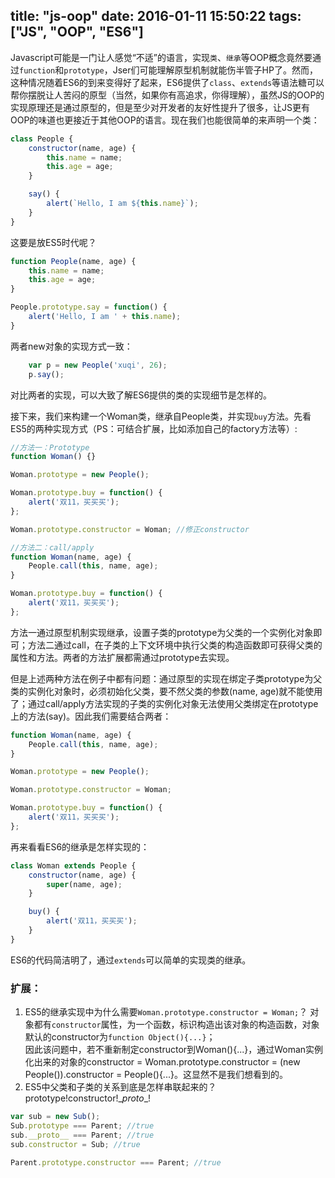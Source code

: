 title: "js-oop"
date: 2016-01-11 15:50:22
tags: ["JS", "OOP", "ES6"]
---
Javascript可能是一门让人感觉“不适”的语言，实现`类`、`继承`等OOP概念竟然要通过`function`和`prototype`，Jser们可能理解原型机制就能伤半管子HP了。然而，这种情况随着ES6的到来变得好了起来，ES6提供了`class`、`extends`等语法糖可以帮你摆脱让人苦闷的原型（当然，如果你有高追求，你得理解），虽然JS的OOP的实现原理还是通过原型的，但是至少对开发者的友好性提升了很多，让JS更有OOP的味道也更接近于其他OOP的语言。现在我们也能很简单的来声明一个类：
```javascript
class People {
    constructor(name, age) {
        this.name = name;
        this.age = age;
    }

    say() {
        alert(`Hello, I am ${this.name}`);
    }
}
```
这要是放ES5时代呢？
```javascript
function People(name, age) {
    this.name = name;
    this.age = age;
}

People.prototype.say = function() {
    alert('Hello, I am ' + this.name);
}
```
两者new对象的实现方式一致：
```javascript
    var p = new People('xuqi', 26);
    p.say();
```
对比两者的实现，可以大致了解ES6提供的类的实现细节是怎样的。

接下来，我们来构建一个Woman类，继承自People类，并实现`buy`方法。先看ES5的两种实现方式（PS：可结合扩展，比如添加自己的factory方法等）:
```javascript
//方法一：Prototype
function Woman() {}

Woman.prototype = new People();

Woman.prototype.buy = function() {
    alert('双11，买买买');
};

Woman.prototype.constructor = Woman; //修正constructor
```
```javascript
//方法二：call/apply
function Woman(name, age) {
    People.call(this, name, age);
}

Woman.prototype.buy = function() {
    alert('双11，买买买');
};
```
方法一通过原型机制实现继承，设置子类的prototype为父类的一个实例化对象即可；方法二通过call，在子类的上下文环境中执行父类的构造函数即可获得父类的属性和方法。两者的方法扩展都需通过prototype去实现。

但是上述两种方法在例子中都有问题：通过原型的实现在绑定子类prototype为父类的实例化对象时，必须初始化父类，要不然父类的参数(name, age)就不能使用了；通过call/apply方法实现的子类的实例化对象无法使用父类绑定在prototype上的方法(say)。因此我们需要结合两者：
```javascript
function Woman(name, age) {
    People.call(this, name, age);
}

Woman.prototype = new People();

Woman.prototype.constructor = Woman;

Woman.prototype.buy = function() {
    alert('双11，买买买');
};
```

再来看看ES6的继承是怎样实现的：
```javascript
class Woman extends People {
    constructor(name, age) {
        super(name, age);
    }

    buy() {
        alert('双11，买买买');
    }
}
```
ES6的代码简洁明了，通过`extends`可以简单的实现类的继承。

### 扩展：
1. ES5的继承实现中为什么需要`Woman.prototype.constructor = Woman;`？
对象都有`constructor`属性，为一个函数，标识构造出该对象的构造函数，对象默认的constructor为`function Object(){...}`；  
因此该问题中，若不重新制定constructor到Woman(){...}，通过Woman实例化出来的对象的constructor = Woman.prototype.constructor = (new People()).constructor = People(){...}。这显然不是我们想看到的。
2. ES5中父类和子类的关系到底是怎样串联起来的？
prototype!constructor!\__proto__\!
```javascript
var sub = new Sub();
Sub.prototype === Parent; //true
sub.__proto__ === Parent; //true
sub.constructor = Sub; //true

Parent.prototype.constructor === Parent; //true
```